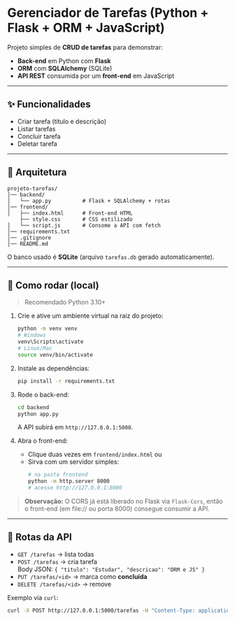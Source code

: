 
# Gerenciador de Tarefas (Python + Flask + ORM + JavaScript)

Projeto simples de **CRUD de tarefas** para demonstrar:
- **Back-end** em Python com **Flask**
- **ORM** com **SQLAlchemy** (SQLite)
- **API REST** consumida por um **front-end** em JavaScript
---

## ✨ Funcionalidades
- Criar tarefa (título e descrição)
- Listar tarefas
- Concluir tarefa
- Deletar tarefa

---

## 🧱 Arquitetura
```
projeto-tarefas/
│── backend/
│   └── app.py          # Flask + SQLAlchemy + rotas
│── frontend/
│   ├── index.html      # Front-end HTML
    ├── style.css       # CSS estilizado
│   └── script.js       # Consome a API com fetch
│── requirements.txt
│── .gitignore
│── README.md
```
O banco usado é **SQLite** (arquivo `tarefas.db` gerado automaticamente).

---

## 🚀 Como rodar (local)
> Recomendado Python 3.10+

1. Crie e ative um ambiente virtual na raiz do projeto:
   ```bash
   python -m venv venv
   # Windows
   venv\Scripts\activate
   # Linux/Mac
   source venv/bin/activate
   ```

2. Instale as dependências:
   ```bash
   pip install -r requirements.txt
   ```

3. Rode o back-end:
   ```bash
   cd backend
   python app.py
   ```
   A API subirá em `http://127.0.0.1:5000`.

4. Abra o front-end:
   - Clique duas vezes em `frontend/index.html` ou
   - Sirva com um servidor simples:
     ```bash
     # na pasta frontend
     python -m http.server 8000
     # acesse http://127.0.0.1:8000
     ```

> **Observação:** O CORS já está liberado no Flask via `Flask-Cors`, então o front-end (em file:// ou porta 8000) consegue consumir a API.

---

## 🧪 Rotas da API
- `GET /tarefas` → lista todas
- `POST /tarefas` → cria tarefa  
  Body JSON: `{ "titulo": "Estudar", "descricao": "ORM e JS" }`
- `PUT /tarefas/<id>` → marca como **concluída**
- `DELETE /tarefas/<id>` → remove

Exemplo via `curl`:
```bash
curl -X POST http://127.0.0.1:5000/tarefas -H "Content-Type: application/json" -d "{"titulo":"Estudar","descricao":"Flask"}"
```
